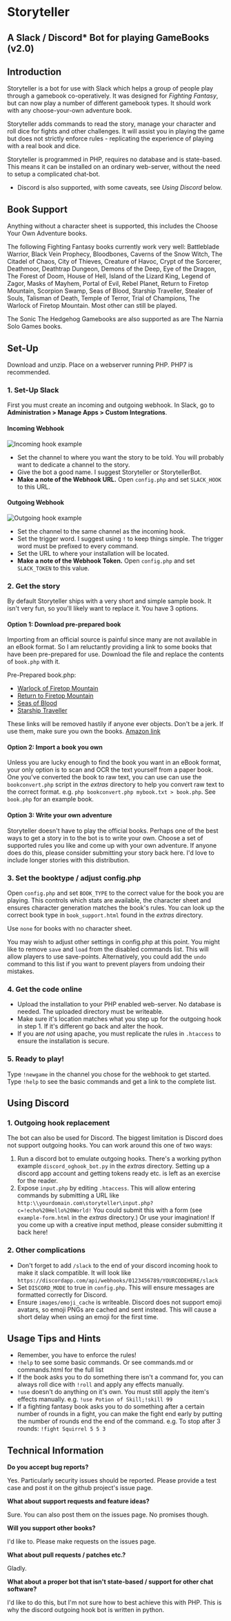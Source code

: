 # Storyteller
## A Slack / Discord* Bot for playing GameBooks (v2.0)

## Introduction
Storyteller is a bot for use with Slack which helps a group of people play through a gamebook co-operatively. It was designed for _Fighting Fantasy_, but can now play a number of different gamebook types. It should work with any choose-your-own adventure book.

Storyteller adds commands to read the story, manage your character and roll dice for fights and other challenges. It will assist you in playing the game but does not strictly enforce rules - replicating the experience of playing with a real book and dice.

Storyteller is programmed in PHP, requires no database and is state-based. This means it can be installed on an ordinary web-server, without the need to setup a complicated chat-bot.

* Discord is also supported, with some caveats, see *Using Discord* below.

## Book Support

Anything without a character sheet is supported, this includes the Choose Your Own Adventure books.

The following Fighting Fantasy books currently work very well: Battleblade Warrior, Black Vein Prophecy, Bloodbones, Caverns of the Snow Witch, The Citadel of Chaos, City of Thieves, Creature of Havoc, Crypt of the Sorcerer, Deathmoor, Deathtrap Dungeon, Demons of the Deep, Eye of the Dragon, The Forest of Doom, House of Hell, Island of the Lizard King, Legend of Zagor, Masks of Mayhem, Portal of Evil, Rebel Planet, Return to Firetop Mountain, Scorpion Swamp, Seas of Blood, Starship Traveller, Stealer of Souls, Talisman of Death, Temple of Terror, Trial of Champions, The Warlock of Firetop Mountain. Most other can still be played.

The Sonic The Hedgehog Gamebooks are also supported as are The Narnia Solo Games books.

## Set-Up
Download and unzip. Place on a webserver running PHP. PHP7 is recommended.

### 1. Set-Up Slack
First you must create an incoming and outgoing webhook. In Slack, go to **Administration > Manage Apps > Custom Integrations**.

#### Incoming Webhook
![Incoming hook example](../master/extras/slack_incoming_hook_example.jpg)

- Set the channel to where you want the story to be told. You will probably want to dedicate a channel to the story.
- Give the bot a good name. I suggest Storyteller or StorytellerBot.
- **Make a note of the Webhook URL.** Open `config.php` and set `SLACK_HOOK` to this URL.

#### Outgoing Webhook
![Outgoing hook example](../master/extras/slack_outgoing_hook_example.jpg)

- Set the channel to the same channel as the incoming hook.
- Set the trigger word. I suggest using `!` to keep things simple. The trigger word must be prefixed to every command.
- Set the URL to where your installation will be located.
- **Make a note of the Webhook Token.** Open `config.php` and set `SLACK_TOKEN` to this value.

### 2. Get the story
By default Storyteller ships with a very short and simple sample book. It isn't very fun, so you'll likely want to replace it. You have 3 options.

#### Option 1: Download pre-prepared book
Importing from an official source is painful since many are not available in an eBook format. So I am reluctantly providing a link to some books that have been pre-prepared for use. Download the file and replace the contents of `book.php` with it.

Pre-Prepared book.php:
- [Warlock of Firetop Mountain](https://pastebin.com/raw/vWWTeMFj)
- [Return to Firetop Mountain](https://pastebin.com/raw/7gFq1WTW)
- [Seas of Blood](https://pastebin.com/raw/Y4t3V1kq)
- [Starship Traveller](https://pastebin.com/raw/wxi722M5)

These links will be removed hastily if anyone ever objects. Don't be a jerk. If use them, make sure you own the books. [Amazon link](http://www.amazon.com/s?url=search-alias%3Daps&field-keywords=fighting+fantasy)

#### Option 2: Import a book you own
Unless you are lucky enough to find the book you want in an eBook format, your only option is to scan and OCR the text yourself from a paper book. One you've converted the book to raw text, you can use can use the `bookconvert.php` script in the *extras* directory to help you convert raw text to the correct format. e.g. `php bookconvert.php mybook.txt > book.php`. See `book.php` for an example book.

#### Option 3: Write your own adventure
Storyteller doesn't have to play the official books. Perhaps one of the best ways to get a story in to the bot is to write your own. Choose a set of supported rules you like and come up with your own adventure. If anyone does do this, please consider submitting your story back here. I'd love to include longer stories with this distribution.

### 3. Set the booktype / adjust config.php
Open `config.php` and set `BOOK_TYPE` to the correct value for the book you are playing. This controls which stats are available, the character sheet and ensures character generation matches the book's rules. You can look up the correct book type in `book_support.html` found in the *extras* directory.

Use `none` for books with no character sheet.

You may wish to adjust other settings in config.php at this point. You might like to remove `save` and `load` from the disabled commands list. This will allow players to use save-points. Alternatively, you could add the `undo` command to this list if you want to prevent players from undoing their mistakes.

### 4. Get the code online
- Upload the installation to your PHP enabled web-server. No database is needed. The uploaded directory must be writeable.
- Make sure it's location matches what you step up for the outgoing hook in step 1. If it's different go back and alter the hook.
- If you are _not_ using apache, you must replicate the rules in `.htaccess` to ensure the installation is secure.

### 5. Ready to play!
Type `!newgame` in the channel you chose for the webhook to get started. Type `!help` to see the basic commands and get a link to the complete list.

## Using Discord

### 1. Outgoing hook replacement
The bot can also be used for Discord. The biggest limitation is Discord does not support outgoing hooks. You can work around this one of two ways:
1. Run a discord bot to emulate outgoing hooks. There's a working python example `discord_oghook_bot.py` in the *extras* directory. Setting up a discord app account and getting tokens ready etc. is left as an exercise for the reader.
2. Expose `input.php` by editing `.htaccess`. This will allow entering commands by submitting a URL like `http:\\yourdomain.com\storyteller\input.php?c=!echo%20Hello%20World!` You could submit this with a form (see `example-form.html` in the *extras* directory.) Or use your imagination!
If you come up with a creative input method, please consider submitting it back here!

### 2. Other complications
- Don't forget to add `/slack` to the end of your discord incoming hook to make it slack compatible. It will look like `https://discordapp.com/api/webhooks/0123456789/YOURCODEHERE/slack`
- Set `DISCORD_MODE` to true in `config.php`. This will ensure messages are formatted correctly for Discord.
- Ensure `images/emoji_cache` is writeable. Discord does not support emoji avatars, so emoji PNGs are cached and sent instead. This will cause a short delay when using an emoji for the first time.

## Usage Tips and Hints
- Remember, you have to enforce the rules!
- `!help` to see some basic commands. Or see commands.md or commands.html for the full list
- If the book asks you to do something there isn't a command for, you can always roll dice with `!roll` and apply any effects manually.
- `!use` doesn't do anything on it's own. You must still apply the item's effects manually. e.g. `!use Potion of Skill;!skill 99`
- If a fighting fantasy book asks you to do something after a certain number of rounds in a fight, you can make the fight end early by putting the number of rounds end the end of the command. e.g. To stop after 3 rounds: `!fight Squirrel 5 5 3`

## Technical Information
**Do you accept bug reports?**

Yes. Particularly security issues should be reported. Please provide a test case and post it on the github project's issue page.

**What about support requests and feature ideas?**

Sure. You can also post them on the issues page. No promises though.

**Will you support other books?**

I'd like to. Please make requests on the issues page.

**What about pull requests / patches etc.?**

Gladly.

**What about a proper bot that isn't state-based / support for other chat software?**

I'd like to do this, but I'm not sure how to best achieve this with PHP. This is why the discord outgoing hook bot is written in python.
